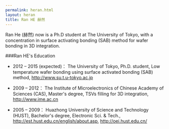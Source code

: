 ```yaml
---
permalink: heran.html
layout: heran
title: Ran HE 赫然
---
```

Ran He (赫然) now is a Ph.D student at The University of Tokyo, with a concentration in surface activating bonding (SAB) method for wafer bonding in 3D integration.

###Ran HE's Education
* 2012 – 2015 (expected)：
The University of Tokyo,
Ph.D. student, Low temperature wafer bonding using surface activated bonding (SAB) method, 
http://www.su.t.u-tokyo.ac.jp

* 2009 – 2012：
The Institute of Microelectronics of Chinese Academy of Sciences (CAS),
Master's degree, TSVs filling for 3D integration, 
http://www.ime.ac.cn

* 2005 – 2009：
Huazhong University of Science and Technology (HUST),
Bachelor's degree, Electronic Sci. & Tech., 
http://est.hust.edu.cn/english/about.asp, http://oei.hust.edu.cn/
